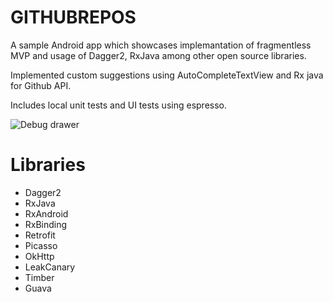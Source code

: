 # GITHUBREPOS

A sample Android app which showcases implemantation of fragmentless MVP and usage of Dagger2,
RxJava among other open source libraries.

Implemented custom suggestions using AutoCompleteTextView and
Rx java for Github API.

Includes local unit tests and UI tests using espresso.

![Debug drawer](github_repos.gif)

# Libraries
* Dagger2
* RxJava
* RxAndroid
* RxBinding
* Retrofit
* Picasso
* OkHttp
* LeakCanary
* Timber
* Guava


